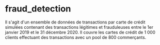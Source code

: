 # fraud_detection
Il s'agit d'un ensemble de données de transactions par carte de crédit simulées contenant des transactions légitimes et frauduleuses entre le 1er janvier 2019 et le 31 décembre 2020. Il couvre les cartes de crédit de 1 000 clients effectuant des transactions avec un pool de 800 commerçants.
